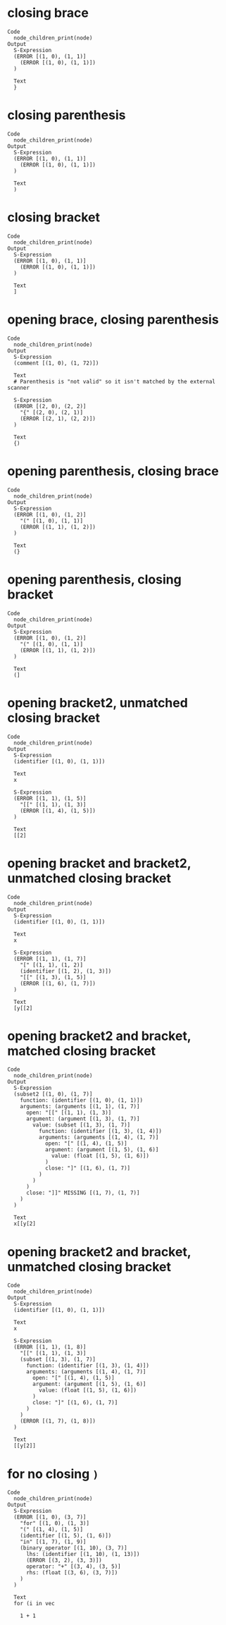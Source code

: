 # closing brace

    Code
      node_children_print(node)
    Output
      S-Expression
      (ERROR [(1, 0), (1, 1)]
        (ERROR [(1, 0), (1, 1)])
      )
      
      Text
      }
      

# closing parenthesis

    Code
      node_children_print(node)
    Output
      S-Expression
      (ERROR [(1, 0), (1, 1)]
        (ERROR [(1, 0), (1, 1)])
      )
      
      Text
      )
      

# closing bracket

    Code
      node_children_print(node)
    Output
      S-Expression
      (ERROR [(1, 0), (1, 1)]
        (ERROR [(1, 0), (1, 1)])
      )
      
      Text
      ]
      

# opening brace, closing parenthesis

    Code
      node_children_print(node)
    Output
      S-Expression
      (comment [(1, 0), (1, 72)])
      
      Text
      # Parenthesis is "not valid" so it isn't matched by the external scanner
      
      S-Expression
      (ERROR [(2, 0), (2, 2)]
        "{" [(2, 0), (2, 1)]
        (ERROR [(2, 1), (2, 2)])
      )
      
      Text
      {)
      

# opening parenthesis, closing brace

    Code
      node_children_print(node)
    Output
      S-Expression
      (ERROR [(1, 0), (1, 2)]
        "(" [(1, 0), (1, 1)]
        (ERROR [(1, 1), (1, 2)])
      )
      
      Text
      (}
      

# opening parenthesis, closing bracket

    Code
      node_children_print(node)
    Output
      S-Expression
      (ERROR [(1, 0), (1, 2)]
        "(" [(1, 0), (1, 1)]
        (ERROR [(1, 1), (1, 2)])
      )
      
      Text
      (]
      

# opening bracket2, unmatched closing bracket

    Code
      node_children_print(node)
    Output
      S-Expression
      (identifier [(1, 0), (1, 1)])
      
      Text
      x
      
      S-Expression
      (ERROR [(1, 1), (1, 5)]
        "[[" [(1, 1), (1, 3)]
        (ERROR [(1, 4), (1, 5)])
      )
      
      Text
      [[2]
      

# opening bracket and bracket2, unmatched closing bracket

    Code
      node_children_print(node)
    Output
      S-Expression
      (identifier [(1, 0), (1, 1)])
      
      Text
      x
      
      S-Expression
      (ERROR [(1, 1), (1, 7)]
        "[" [(1, 1), (1, 2)]
        (identifier [(1, 2), (1, 3)])
        "[[" [(1, 3), (1, 5)]
        (ERROR [(1, 6), (1, 7)])
      )
      
      Text
      [y[[2]
      

# opening bracket2 and bracket, matched closing bracket

    Code
      node_children_print(node)
    Output
      S-Expression
      (subset2 [(1, 0), (1, 7)]
        function: (identifier [(1, 0), (1, 1)])
        arguments: (arguments [(1, 1), (1, 7)]
          open: "[[" [(1, 1), (1, 3)]
          argument: (argument [(1, 3), (1, 7)]
            value: (subset [(1, 3), (1, 7)]
              function: (identifier [(1, 3), (1, 4)])
              arguments: (arguments [(1, 4), (1, 7)]
                open: "[" [(1, 4), (1, 5)]
                argument: (argument [(1, 5), (1, 6)]
                  value: (float [(1, 5), (1, 6)])
                )
                close: "]" [(1, 6), (1, 7)]
              )
            )
          )
          close: "]]" MISSING [(1, 7), (1, 7)]
        )
      )
      
      Text
      x[[y[2]
      

# opening bracket2 and bracket, unmatched closing bracket

    Code
      node_children_print(node)
    Output
      S-Expression
      (identifier [(1, 0), (1, 1)])
      
      Text
      x
      
      S-Expression
      (ERROR [(1, 1), (1, 8)]
        "[[" [(1, 1), (1, 3)]
        (subset [(1, 3), (1, 7)]
          function: (identifier [(1, 3), (1, 4)])
          arguments: (arguments [(1, 4), (1, 7)]
            open: "[" [(1, 4), (1, 5)]
            argument: (argument [(1, 5), (1, 6)]
              value: (float [(1, 5), (1, 6)])
            )
            close: "]" [(1, 6), (1, 7)]
          )
        )
        (ERROR [(1, 7), (1, 8)])
      )
      
      Text
      [[y[2]]
      

# for no closing `)`

    Code
      node_children_print(node)
    Output
      S-Expression
      (ERROR [(1, 0), (3, 7)]
        "for" [(1, 0), (1, 3)]
        "(" [(1, 4), (1, 5)]
        (identifier [(1, 5), (1, 6)])
        "in" [(1, 7), (1, 9)]
        (binary_operator [(1, 10), (3, 7)]
          lhs: (identifier [(1, 10), (1, 13)])
          (ERROR [(3, 2), (3, 3)])
          operator: "+" [(3, 4), (3, 5)]
          rhs: (float [(3, 6), (3, 7)])
        )
      )
      
      Text
      for (i in vec
      
        1 + 1
      

